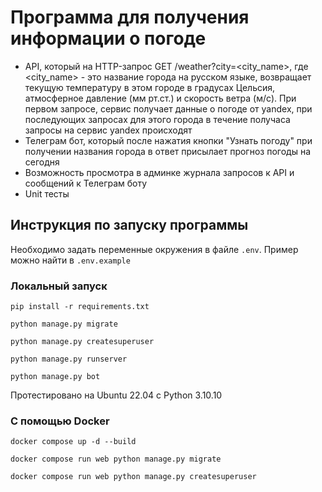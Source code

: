 # Программа для получения информации о погоде
- API, который на HTTP-запрос GET /weather?city=<city_name>, 
где <city_name> - это название города на русском языке, возвращает текущую температуру в этом городе 
в градусах Цельсия, атмосферное давление (мм рт.ст.) и скорость ветра (м/c). 
При первом запросе, сервис получает данные о погоде от yandex, 
при последующих запросах для этого города в течение получаса запросы на сервис yandex происходят
- Телеграм бот, который после нажатия кнопки "Узнать погоду" 
при получении названия города в ответ присылает прогноз погоды на сегодня
- Возможность просмотра в админке журнала запросов к API и сообщений к Телеграм боту
- Unit тесты

## Инструкция по запуску программы

Необходимо задать переменные окружения в файле `.env`. Пример можно найти в `.env.example`

### Локальный запуск

`pip install -r requirements.txt`

`python manage.py migrate`

`python manage.py createsuperuser`

`python manage.py runserver`

`python manage.py bot`

Протестировано на Ubuntu 22.04 с Python 3.10.10

### С помощью Docker

`docker compose up -d --build`

`docker compose run web python manage.py migrate`

`docker compose run web python manage.py createsuperuser`
